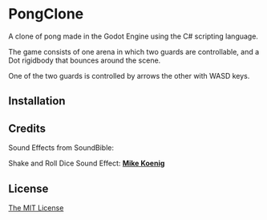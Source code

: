 # PongClone

A clone of pong made in the Godot Engine using the C# scripting language.


The game consists of one arena in which two guards are controllable,
and a Dot rigidbody that bounces around the scene.

One of the two guards is controlled by arrows the other with WASD keys.

## Installation


## Credits
Sound Effects from SoundBible:

Shake and Roll Dice Sound Effect: [**Mike Koenig**](https://soundbible.com/182-Shake-And-Roll-Dice.html#)

## License
[The MIT License](https://opensource.org/license/mit)
